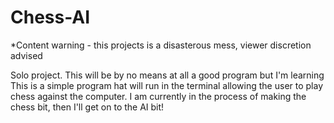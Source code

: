# Chess-AI

*Content warning - this projects is a disasterous mess, viewer discretion advised

Solo project. This will be by no means at all a good program but I'm learning
This is a simple program hat will run in the terminal allowing the user to play chess against
the computer. I am currently in the process of making the chess bit, then I'll get on to the AI bit!
